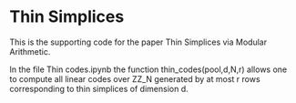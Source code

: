 # Thin Simplices

This is the supporting code for the paper Thin Simplices via Modular Arithmetic. 

In the file Thin codes.ipynb the function thin_codes(pool,d,N,r) allows one to compute all linear codes over ZZ_N generated by at most r rows corresponding to thin simplices of dimension d. 
